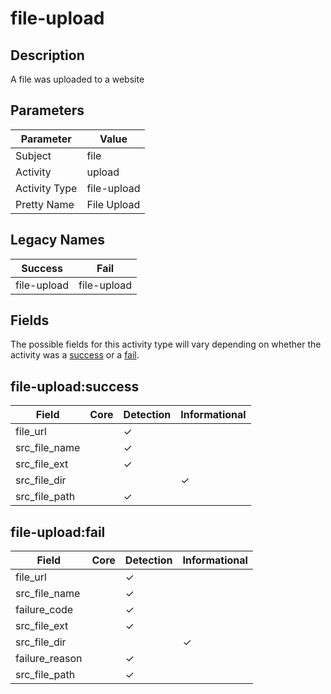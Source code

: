 file-upload
===========

Description
-----------
A file was uploaded to a website

Parameters
----------
| Parameter     | Value       |
| ------------- | ----------- |
| Subject       | file        |
| Activity      | upload      |
| Activity Type | file-upload |
| Pretty Name   | File Upload |

Legacy Names
------------
| Success         | Fail            |
| --------------- | --------------- |
| file-upload<br> | file-upload<br> |

Fields
------

The possible fields for this activity type will vary depending on whether the activity was a [success](#file-uploadsuccess) or a [fail](#file-uploadfail).


file-upload:success
-------------------

| Field         | Core | Detection | Informational |
| ------------- | ---- | --------- | ------------- |
| file_url      |      | &#10003;  |               |
| src_file_name |      | &#10003;  |               |
| src_file_ext  |      | &#10003;  |               |
| src_file_dir  |      |           | &#10003;      |
| src_file_path |      | &#10003;  |               |

file-upload:fail
----------------

| Field          | Core | Detection | Informational |
| -------------- | ---- | --------- | ------------- |
| file_url       |      | &#10003;  |               |
| src_file_name  |      | &#10003;  |               |
| failure_code   |      | &#10003;  |               |
| src_file_ext   |      | &#10003;  |               |
| src_file_dir   |      |           | &#10003;      |
| failure_reason |      | &#10003;  |               |
| src_file_path  |      | &#10003;  |               |